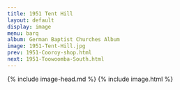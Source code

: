 ```yaml
---
title: 1951 Tent Hill
layout: default
display: image
menu: barq
album: German Baptist Churches Album
image: 1951-Tent-Hill.jpg
prev: 1951-Cooroy-shop.html
next: 1951-Toowoomba-South.html
---
```

{% include image-head.md %}
{% include image.html %}